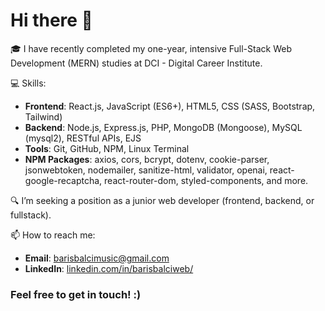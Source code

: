 # Hi there 👋

🎓 I have recently completed my one-year, intensive Full-Stack Web Development (MERN) studies at DCI - Digital Career Institute.

💻 Skills:
- **Frontend**: React.js, JavaScript (ES6+), HTML5, CSS (SASS, Bootstrap, Tailwind)
- **Backend**: Node.js, Express.js, PHP, MongoDB (Mongoose), MySQL (mysql2), RESTful APIs, EJS
- **Tools**: Git, GitHub, NPM, Linux Terminal
- **NPM Packages**: axios, cors, bcrypt, dotenv, cookie-parser, jsonwebtoken, nodemailer, sanitize-html, validator, openai, react-google-recaptcha, react-router-dom, styled-components, and more.

🔍 I’m seeking a position as a junior web developer (frontend, backend, or fullstack).

📫 How to reach me:
  - **Email**: [barisbalcimusic@gmail.com](mailto:barisbalcimusic@gmail.com)
  - **LinkedIn**: [linkedin.com/in/barisbalciweb/](https://www.linkedin.com/in/barisbalciweb/)

### Feel free to get in touch! :)
